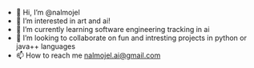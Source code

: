 - 👋 Hi, I’m @nalmojel
- 👀 I’m interested in art and ai!
- 🌱 I’m currently learning software engineering tracking in ai
- 💞️ I’m looking to collaborate on fun and intresting projects in python or java++ languages
- 📫 How to reach me nalmojel.ai@gmail.com

<!---
nalmojel/nalmojel is a ✨ special ✨ repository because its `README.md` (this file) appears on your GitHub profile.
You can click the Preview link to take a look at your changes.
--->
